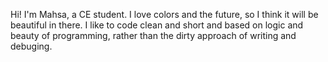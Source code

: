 Hi!
I'm Mahsa, a CE student.
I love colors and the future,
so I think it will be beautiful in there.
I like to code clean and short
and based on logic and beauty of programming,
rather than the dirty approach of writing and debuging. 
